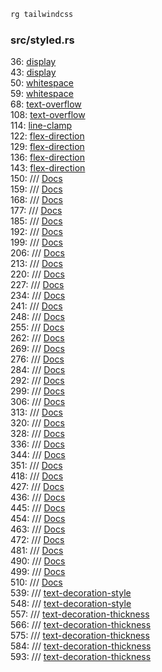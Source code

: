 
```rust
rg tailwindcss
```

### src/styled.rs

36:    [display](https://tailwindcss.com/docs/display)  
43:    [display](https://tailwindcss.com/docs/display)  
50:    [whitespace](https://tailwindcss.com/docs/whitespace#normal)  
59:    [whitespace](https://tailwindcss.com/docs/whitespace#nowrap)  
68:    [text-overflow](https://tailwindcss.com/docs/text-overflow#ellipsis)  
108:   [text-overflow](https://tailwindcss.com/docs/text-overflow#truncate)  
114:   [line-clamp](https://tailwindcss.com/docs/line-clamp)  
122:   [flex-direction](https://tailwindcss.com/docs/flex-direction#column)  
129:   [flex-direction](https://tailwindcss.com/docs/flex-direction#column-reverse)  
136:   [flex-direction](https://tailwindcss.com/docs/flex-direction#row)  
143:   [flex-direction](https://tailwindcss.com/docs/flex-direction#row-reverse)  
150:    /// [Docs](https://tailwindcss.com/docs/flex#flex-1)  
159:    /// [Docs](https://tailwindcss.com/docs/flex#auto)  
168:    /// [Docs](https://tailwindcss.com/docs/flex#initial)  
177:    /// [Docs](https://tailwindcss.com/docs/flex#none)  
185:    /// [Docs](https://tailwindcss.com/docs/flex-basis)  
192:    /// [Docs](https://tailwindcss.com/docs/flex-grow)  
199:    /// [Docs](https://tailwindcss.com/docs/flex-shrink)  
206:    /// [Docs](https://tailwindcss.com/docs/flex-shrink#dont-shrink)  
213:    /// [Docs](https://tailwindcss.com/docs/flex-wrap#wrap-normally)  
220:    /// [Docs](https://tailwindcss.com/docs/flex-wrap#wrap-reversed)  
227:    /// [Docs](https://tailwindcss.com/docs/flex-wrap#dont-wrap)  
234:    /// [Docs](https://tailwindcss.com/docs/align-items#start)  
241:    /// [Docs](https://tailwindcss.com/docs/align-items#end)  
248:    /// [Docs](https://tailwindcss.com/docs/align-items#center)  
255:    /// [Docs](https://tailwindcss.com/docs/align-items#baseline)  
262:    /// [Docs](https://tailwindcss.com/docs/justify-content#start)  
269:    /// [Docs](https://tailwindcss.com/docs/justify-content#end)  
276:    /// [Docs](https://tailwindcss.com/docs/justify-content#center)  
284:    /// [Docs](https://tailwindcss.com/docs/justify-content#space-between)  
292:    /// [Docs](https://tailwindcss.com/docs/justify-content#space-around)  
299:    /// [Docs](https://tailwindcss.com/docs/align-content#normal)  
306:    /// [Docs](https://tailwindcss.com/docs/align-content#center)  
313:    /// [Docs](https://tailwindcss.com/docs/align-content#start)  
320:    /// [Docs](https://tailwindcss.com/docs/align-content#end)  
328:    /// [Docs](https://tailwindcss.com/docs/align-content#space-between)  
336:    /// [Docs](https://tailwindcss.com/docs/align-content#space-around)  
344:    /// [Docs](https://tailwindcss.com/docs/align-content#space-evenly)  
351:    /// [Docs](https://tailwindcss.com/docs/align-content#stretch)  
418:    /// [Docs](https://tailwindcss.com/docs/font-size#setting-the-font-size)  
427:    /// [Docs](https://tailwindcss.com/docs/font-size#setting-the-font-size)  
436:    /// [Docs](https://tailwindcss.com/docs/font-size#setting-the-font-size)  
445:    /// [Docs](https://tailwindcss.com/docs/font-size#setting-the-font-size)  
454:    /// [Docs](https://tailwindcss.com/docs/font-size#setting-the-font-size)  
463:    /// [Docs](https://tailwindcss.com/docs/font-size#setting-the-font-size)  
472:    /// [Docs](https://tailwindcss.com/docs/font-size#setting-the-font-size)  
481:    /// [Docs](https://tailwindcss.com/docs/font-style#italicizing-text)  
490:    /// [Docs](https://tailwindcss.com/docs/font-style#displaying-text-normally)  
499:    /// [Docs](https://tailwindcss.com/docs/text-decoration-line#underling-text)  
510:    /// [Docs](https://tailwindcss.com/docs/text-decoration-line#adding-a-line-through-text)  
539:    /// [text-decoration-style](https://tailwindcss.com/docs/text-decoration-style)  
548:    /// [text-decoration-style](https://tailwindcss.com/docs/text-decoration-style)  
557:    /// [text-decoration-thickness](https://tailwindcss.com/docs/text-decoration-thickness)  
566:    /// [text-decoration-thickness](https://tailwindcss.com/docs/text-decoration-thickness)  
575:    /// [text-decoration-thickness](https://tailwindcss.com/docs/text-decoration-thickness)  
584:    /// [text-decoration-thickness](https://tailwindcss.com/docs/text-decoration-thickness)  
593:    /// [text-decoration-thickness](https://tailwindcss.com/docs/text-decoration-thickness)
